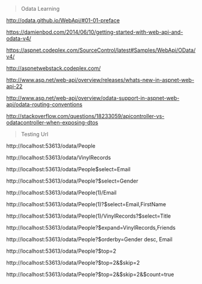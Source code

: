 > Odata Learning

http://odata.github.io/WebApi/#01-01-preface

https://damienbod.com/2014/06/10/getting-started-with-web-api-and-odata-v4/

https://aspnet.codeplex.com/SourceControl/latest#Samples/WebApi/OData/v4/

http://aspnetwebstack.codeplex.com/

http://www.asp.net/web-api/overview/releases/whats-new-in-aspnet-web-api-22

http://www.asp.net/web-api/overview/odata-support-in-aspnet-web-api/odata-routing-conventions

http://stackoverflow.com/questions/18233059/apicontroller-vs-odatacontroller-when-exposing-dtos


> Testing Url

http://localhost:53613/odata/People

http://localhost:53613/odata/VinylRecords

http://localhost:53613/odata/People$select=Email

http://localhost:53613/odata/People?$select=Gender

http://localhost:53613/odata/People(1)/Email

http://localhost:53613/odata/People(1)?$select=Email,FirstName

http://localhost:53613/odata/People(1)/VinylRecords?$select=Title

http://localhost:53613/odata/People?$expand=VinylRecords,Friends

http://localhost:53613/odata/People?$orderby=Gender  desc, Email

http://localhost:53613/odata/People?$top=2

http://localhost:53613/odata/People?$top=2&$skip=2

http://localhost:53613/odata/People?$top=2&$skip=2&$count=true
